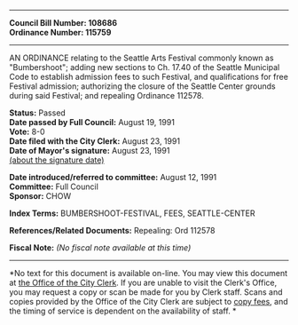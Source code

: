 * * * * *  
  
**Council Bill Number: [](#h0)[](#h2)108686**   
**Ordinance Number: 115759**  
  
* * * * *  
  
AN ORDINANCE relating to the Seattle Arts Festival commonly known as "Bumbershoot"; adding new sections to Ch. 17.40 of the Seattle Municipal Code to establish admission fees to such Festival, and qualifications for free Festival admission; authorizing the closure of the Seattle Center grounds during said Festival; and repealing Ordinance 112578.  
  
**Status:** Passed   
**Date passed by Full Council:** August 19, 1991   
**Vote:** 8-0   
**Date filed with the City Clerk:** August 23, 1991   
**Date of Mayor's signature:** August 23, 1991   
[(about the signature date)](/~public/approvaldate.htm)   
  
  
**Date introduced/referred to committee:** August 12, 1991   
**Committee:** Full Council   
**Sponsor:** CHOW   
  
**Index Terms:** BUMBERSHOOT-FESTIVAL, FEES, SEATTLE-CENTER  
  
**References/Related Documents:** Repealing: Ord 112578  
  
**Fiscal Note:** *(No fiscal note available at this time)*  
  
* * * * *  
  
*No text for this document is available on-line. You may view this document at [the Office of the City Clerk](http://www.seattle.gov/leg/clerk/contactUs.htm). If you are unable to visit the Clerk's Office, you may request a copy or scan be made for you by Clerk staff. Scans and copies provided by the Office of the City Clerk are subject to [copy fees](http://clerk.seattle.gov/~public/clerkfees.htm), and the timing of service is dependent on the availability of staff. *  
  
  
